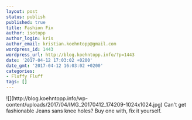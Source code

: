 ```yaml
---
layout: post
status: publish
published: true
title: Fashion Fix
author: isotopp
author_login: kris
author_email: kristian.koehntopp@gmail.com
wordpress_id: 1443
wordpress_url: http://blog.koehntopp.info/?p=1443
date: '2017-04-12 17:03:02 +0200'
date_gmt: '2017-04-12 16:03:02 +0200'
categories:
- Fluffy Fluff
tags: []
---
```

<p> ![](http://blog.koehntopp.info/wp-content/uploads/2017/04/IMG_20170412_174209-1024x1024.jpg) Can't get fashionable Jeans sans knee holes? Buy one with, fix it yourself. </p>
